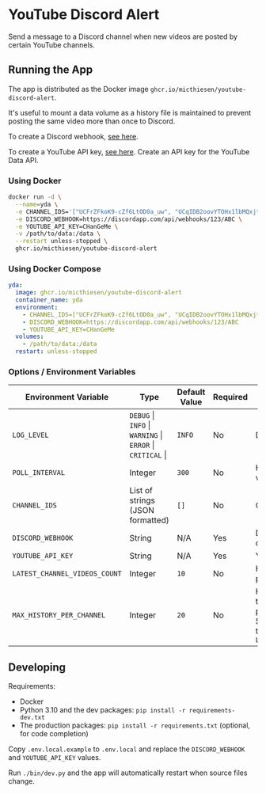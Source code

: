 # YouTube Discord Alert

Send a message to a Discord channel when new videos are posted by certain YouTube channels.

## Running the App

The app is distributed as the Docker image `ghcr.io/micthiesen/youtube-discord-alert`.

It's useful to mount a data volume as a history file is maintained to prevent posting the same video more than once to Discord.

To create a Discord webhook, [see here](https://support.discord.com/hc/en-us/articles/228383668-Intro-to-Webhooks).

To create a YouTube API key, [see here](https://developers.google.com/youtube/registering_an_application). Create an API key for the YouTube Data API.

### Using Docker

```bash
docker run -d \
  --name=yda \
  -e CHANNEL_IDS='["UCFrZFkoK9-cZf6LtOD0a_uw", "UCqIDB2oovYTOHx1lbMQxjtg"]' \
  -e DISCORD_WEBHOOK=https://discordapp.com/api/webhooks/123/ABC \
  -e YOUTUBE_API_KEY=CHanGeMe \
  -v /path/to/data:/data \
  --restart unless-stopped \
  ghcr.io/micthiesen/youtube-discord-alert
```

### Using Docker Compose

```yml
yda:
  image: ghcr.io/micthiesen/youtube-discord-alert
  container_name: yda
  environment:
    - CHANNEL_IDS=["UCFrZFkoK9-cZf6LtOD0a_uw", "UCqIDB2oovYTOHx1lbMQxjtg"]
    - DISCORD_WEBHOOK=https://discordapp.com/api/webhooks/123/ABC
    - YOUTUBE_API_KEY=CHanGeMe
  volumes:
    - /path/to/data:/data
  restart: unless-stopped
```

### Options / Environment Variables

| Environment Variable | Type | Default Value | Required | Explanation |
| -------------------- | ---- | ------------- | -------- | ----------- |
| `LOG_LEVEL` | `DEBUG` \| `INFO` \| `WARNING` \| `ERROR` \| `CRITICAL` \| | `INFO` | No | Detail of logs |
| `POLL_INTERVAL` | Integer | `300` | No | How often to check for new videos, in seconds |
| `CHANNEL_IDS` | List of strings (JSON formatted) | `[]` | No | Channel IDs to monitor |
| `DISCORD_WEBHOOK` | String | N/A | Yes | Discord webhook for a channel |
| `YOUTUBE_API_KEY` | String | N/A | Yes | YouTube API key |
| `LATEST_CHANNEL_VIDEOS_COUNT` | Integer | `10` | No | How many videos to retrieve per channel when polling |
| `MAX_HISTORY_PER_CHANNEL` | Integer | `20` | No | How many videos to keep track of per channel (to prevent duplicate posts). Should always be greater than `LATEST_CHANNEL_VIDEOS_COUNT` |

## Developing

Requirements:

- Docker
- Python 3.10 and the dev packages: `pip install -r requirements-dev.txt`
- The production packages: `pip install -r requirements.txt` (optional, for code completion)

Copy `.env.local.example` to `.env.local` and replace the `DISCORD_WEBHOOK` and `YOUTUBE_API_KEY` values.

Run `./bin/dev.py` and the app will automatically restart when source files change.
